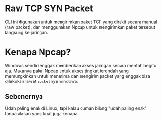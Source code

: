# Raw TCP SYN Packet
CLI ini digunakan untuk mengirimkan paket TCP yang dirakit secara manual (raw packet), dan menggunakan Npcap untuk mengirimkan paket tersebut langsung ke jaringan.

# Kenapa Npcap?
Windows sendiri enggak memberikan akses jaringan secara mentah begitu aja. Makanya pakai Npcap untuk akses tingkat terendah yang memungkinkan untuk menerima dan mengirim packet yang enggak bisa dilakukan lewat `socket`nya windows.

## Sebenernya
Udah paling enak di Linux, tapi kalau cuman bilang "udah paling enak" tanpa alasan yang kuat juga kenapa.
